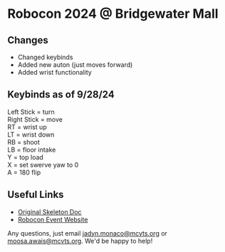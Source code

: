 <h1>Robocon 2024 @ Bridgewater Mall</h1>
<h2>Changes</h2>
<ul>
  <li>Changed keybinds</li>
  <li>Added new auton (just moves forward)</li>
  <li>Added wrist functionality</li>
</ul>

<h2>Keybinds as of 9/28/24</h2>
Left Stick = turn<br>
Right Stick = move<br>
RT = wrist up<br>
LT = wrist down<br>
RB = shoot<br>
LB = floor intake<br>
Y = top load<br>
X = set swerve yaw to 0<br>
A = 180 flip<br>

<h2>Useful Links</h2>
<ul>
  <li><a href="https://docs.google.com/document/d/1Zz4CwSUwrkcmWaixhhw2TAhLp6Z7IyciOJ-vBNrFHzI/edit">Original Skeleton Doc</a></li>
  <li><a href="https://www.roboconnj.org/participate/first-team">Robocon Event Website</a></li>
</ul>


Any questions, just email jadyn.monaco@mcvts.org or moosa.awais@mcvts.org. We'd be happy to help!
